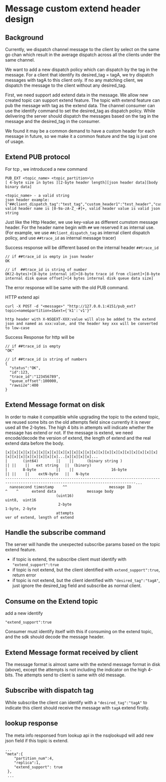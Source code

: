 # Message custom extend header design

## Background

Currently, we dispatch channel message to the client by select on the same go chan which result in the average dispatch across all the clients under the same channel.

We want to add a new dispatch policy which can dispatch by the tag in the message. For a client that identify its desired_tag = tagA, we try dispatch messages with tagA to this client only. If no any matching client, we dispatch the message to the client without any desired_tag.

First, we need support add extend data in the message. We allow new created topic can support extend feature.
The topic with extend feature can pub the message with tag as the extend data. The channel consumer can use the identify command to set the desired_tag as dispatch policy. While delivering the server should dispatch the messages based on the tag in the message and the desired_tag in the consumer.

We found it may be a common demand to have a custom header for each message in future, so we make it a common feature and the tag is just one of usage.

## Extend PUB protocol

For tcp , we introduced a new command

```
PUB_EXT <topic_name> <topic_partition>\n
[ 4-byte size in bytes ][2-byte header length][json header data][body binary data]
 
<topic_name> - a valid string
json header example: {"##client_dispatch_tag":"test_tag","custom_header1":"test_header","custom_h2":"test"}
valid header name is [0-9a-zA-Z_-#]+, valid header value is valid json string
```

Just like the Http Header, we use key-value as different cumstom message header. For the header name begin with `##` we reserved it as internal use. (For example, we use `##client_dispatch_tag` as internal client dispatch policy, and use `##trace_id` as internal message tracer)

Success response will be different based on the internal header `##trace_id`
```
// if ##trace_id is empty in json header
OK

// if  ##trace_id is string of number
OK(2-bytes)+[8-byte internal id]+[8-byte trace id from client]+[8-byte internal disk queue offset]+[4 bytes internal disk queue data size]
```
The error response will be same with the old PUB command.

HTTP extend api
```
curl -X POST -d "<message>" "http://127.0.0.1:4151/pub_ext?topic=name&partition=1&ext={'k1':'v1'}"
  
http header with X-NSQEXT-XXX:value will also be added to the extend json and named as xxx:value, and the header key xxx will be converted to low-case

```
Success Response for http will be 
```
// if ##trace_id is empty
"OK"
 
// if ##trace_id is string of numbers
{ 
  "status":"OK",
  "id":123,
  "trace_id":"123456789",
  "queue_offset":100000,
  "rawsize":400
}
```

## Extend Message format on disk
In order to make it compatible while upgrading the topic to the extend topic, we reused some bits on the old attempts field since currently it is never used all the 2-bytes. The high 4 bits in attempts will indicate whether the message has extend or not. If the message is extend, we need encode/decode the version of extend, the length of extend and the real extend data before the body.

```
[x][x][x][x][x][x][x][x][x][x][x][x][x][x][x][x][x][x][x][x][x][x][x][x][x][x][x][x][x][x][x]...[x][x][x][x]...
|       (int64)        ||    ||      (binary string )                        || ||    ||   ext string   ||  (binary)
|       8-byte         ||    ||                 16-byte                      || ||    ||    extN-byte   ||   N-byte
---------------------------------------------------------------------------------------------------------------------------------...
  nanosecond timestamp    ^^                   message ID                      ^    ^      extend data              message body
                       (uint16)                                            uint8,  uint16
                        2-byte                                             1-byte, 2-byte
                       attempts                                     ver of extend, length of extend

```

## Handle the subscribe command
The server will handle the unexpected subscribe params based on the topic extend feature.
- if topic is extend, the subscribe client must identify with  `"extend_support":true`
- if topic is not extend, but the client identified with `extend_support":true`, return error
- if topic is not extend, but the client identified with `"desired_tag":"tagA"`, just ignore the desired_tag field and subscribe as normal client.

## Consume on the Extend topic
add a new identify 
```
"extend_support":true
```
Consumer must identify itself with this if consuming on the extend topic, and the sdk should decode the message header.

## Extend Message format received by client
The message format is almost same with the extend message format in disk (above), except the attempts is not including the indicator on the high 4-bits. The attempts send to client is same with old message.

## Subscribe with dispatch tag
While subscribe the client can identify with a `"desired_tag":"tagA"` to indicate this client should receive the message with `tagA` extend firstly.

## lookup response
The meta info responsed from lookup api in the nsqlookupd will add new json field if this topic is extend.
```
...
"meta":{       
    "partition_num":4,
    "replica":1,
    "extend_support": true
 },
 ...
```

